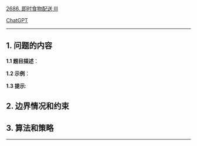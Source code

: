 [2686. 即时食物配送 III](https://leetcode.cn/problems/immediate-food-delivery-iii)

[ChatGPT](chat.openai.com)

---

## 1. 问题的内容
**1.1 题目描述**：

**1.2 示例**：

**1.3 提示**:

## 2. 边界情况和约束


## 3. 算法和策略

---

